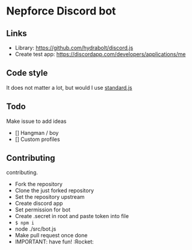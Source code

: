 # Nepforce Discord bot

## Links
- Library: https://github.com/hydrabolt/discord.js
- Create test app: https://discordapp.com/developers/applications/me

## Code style
It does not matter a lot, but would I use [standard.js](https://standardjs.com/)

## Todo
Make issue to add ideas
- [] Hangman / boy
- [] Custom profiles

## Contributing
contributing.
- Fork the repository
- Clone the just forked repository
- Set the repository upstream
- Create discord app
- Set permission for bot
- Create .secret in root and paste token into file
- ```$ npm i```
- node ./src/bot.js
- Make pull request once done
- IMPORTANT: have fun! :Rocket:
